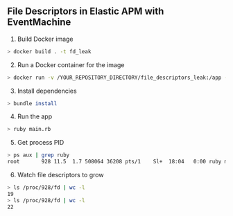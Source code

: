 ## File Descriptors in Elastic APM with EventMachine

1. Build Docker image

```bash
> docker build . -t fd_leak
```

2. Run a Docker container for the image

```bash
> docker run -v /YOUR_REPOSITORY_DIRECTORY/file_descriptors_leak:/app -i -t fd_leak /bin/bash
```

3. Install dependencies

```bash
> bundle install
```

4. Run the app

```bash
> ruby main.rb
```

5. Get process PID

```bash
> ps aux | grep ruby
root       928 11.5  1.7 508064 36208 pts/1    Sl+  18:04   0:00 ruby main.rb
```

6. Watch file descriptors to grow

```bash
> ls /proc/928/fd | wc -l
19
> ls /proc/928/fd | wc -l
22
```
